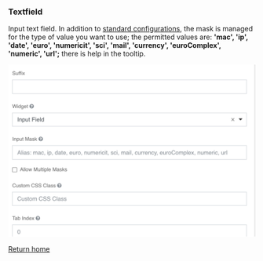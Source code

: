 ### Textfield
Input text field. In addition to [standard configurations](../../base.md#the-following-properties-are-managed-in-the-components), the mask is managed for the type of value you want to use; the permitted values ​​are: **'mac', 'ip', 'date', 'euro', 'numericit', 'sci', 'mail', 'currency', 'euroComplex', 'numeric', 'url';** there is help in the tooltip.

![textfield](../../../img/componenti/base/textfield_img1.png "textfield")



[Return home](../../index.md)
